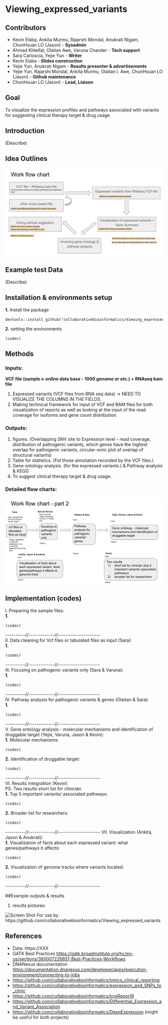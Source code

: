 # Viewing_expressed_variants

## Contributors 
-  Kevin Elaba, Ankita Murmu, Rajarshi Mondal, Anukrati Nigam, ChunHsuan LO (Jason) - **Sysadmin** 
-  Ahmad Khleifat, Olaitan Awe, Varuna Chander - **Tech support**
-  Sara Carioscia, Yejie Yun - **Writer**
-  Kevin Elaba - **Slides construction** 
-  Yejie Yun, Anukrati Nigam - **Results presenter & advertisements** 
-  Yejie Yun, Rajarshi Mondal, Ankita Murmu, Olaitan I. Awe, ChunHsuan LO (Jason) - **Github maintenance**
-  ChunHsuan LO (Jason) - **Lead, Liaison** 

## Goal 
To visualize the expression profiles and pathways associated with variants for suggesting clinical therapy target & drug usage.

## Introduction 
(Describe)

## Idea Outlines
![](pictures/idea_outlines.png)

## Example test Data 
(Describe)

## Installation & environments setup
**1.** Install the package
```
devtools::install_github("collaborativebioinformatics/Viewing_expressed_variants")
```
**2.** setting the environments
```
(codes)
```

## Methods

### Inputs:
**VCF file (sample-> online data base - 1000 genome or etc.) + RNAseq bam file**
1. Expressed variants (VCF files from RNA seq data) -> NEED TO VISUALIZE THE COLUMNS IN THE FIELDS.
2. Making technical framework for input of VCF and BAM files for both visualization of reports as well as looking at the input of the read coverage for isoforms and gene count distribution.
### Outputs:
1. figures. (Overlapping SNV site to Expression level - read coverage, distribution of pathogenic variants, which genes have the highest overlap for pathogenic variants, circular-omic plot of overlap of structural variants) 
2. Table for statistics. (Fot those annotation recorded by the VCF files.) 
3. Gene ontology analysis. (for the expressed variants.) & Pathway analysis & KEGG 
4. To suggest clinical therapy target & drug usage.
### Detailed flow charts:
![](pictures/workflow_charts.png)

## Implementation (codes)
I. Preparing the sample files:<br/>
**1.**<br/>
```
(codes)
```
----------//-------------//---------------------<br/>
II. Data cleaning for Vcf files or tabulated files as input (Sara):<br/>
**1.**<br/>
```
(codes)
```
----------//-------------//---------------------<br/>
III. Focusing on pathogenic variants only (Sara & Varuna):<br/>
**1.**<br/>
```
(codes)
```
----------//-------------//---------------------<br/>
IV. Pathway analysis for pathogenic variants & genes (Olaitan & Sara):<br/>
**1.**<br/>
```
(codes)
```
----------//-------------//---------------------<br/>
V. Gene ontology analysis - molecular mechanisms and identification of druggable target (Yejie, Varuna, Jason & Kevin):<br/>
**1.** Molecular mechanisms:<br/>
```
(codes)
```
**2.** Identification of druggable target:<br/>
```
(codes)
```
----------//-------------//---------------------<br/>
VI. Results integratiion (Kevin):<br/>
PS. Two results short list for clinician<br/>
**1.** Top 5 important variants/ associated pathways:<br/>
```
(codes)
```
**2.** Broader list for researchers:<br/>
```
(codes)
```
----------//-------------//---------------------
VII. Visualization (Ankita, Jason & Anukrati):<br/>
**1.** Visualization of facts about each expressed variant: what genes/pathways it affects:<br/>
```
(codes)
```
**2.** Visualization of genome tracks where variants located:<br/>
```
(codes)
```
----------//-------------//---------------------<br/>

##Example outputs & results
1. results pictures:
<img width="323" alt="Screen Shot " src="https://XXX.png">
For use by https://github.com/collaborativebioinformatics/Viewing_expressed_variants

## References 
- Data: https://XXX
- GATK Best Practices https://gatk.broadinstitute.org/hc/en-us/sections/360007226651-Best-Practices-Workflows 
- DNANexus documentation https://documentation.dnanexus.com/developer/apps/execution-environment/connecting-to-jobs 
- https://github.com/collaborativebioinformatics/omics_clinical_reporting
- https://github.com/collaborativebioinformatics/expression_and_SNPs_to_clinic
- https://github.com/collaborativebioinformatics/snpReportR
- https://github.com/collaborativebioinformatics/Differential_Expression_and_Variant_Association
- https://github.com/collaborativebioinformatics/DeepExpression (might be useful for both projects)

